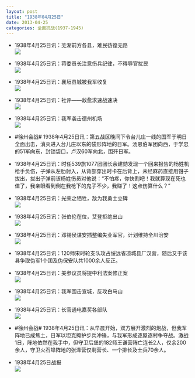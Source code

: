 ```yaml
---
layout: post
title: "1938年04月25日"
date: 2013-04-25
categories: 全面抗战(1937-1945)
---
```


<meta name="referrer" content="no-referrer" />

- 1938年4月25日讯：芜湖前方各县，难民彷徨无路 <br/><img src="https://ww2.sinaimg.cn/large/aca367d8jw1e429insbnlj204h09zdfx.jpg" />

- 1938年4月25日讯：蒋委员长注意伤兵纪律，不得辱官扰民 <br/><img src="https://ww3.sinaimg.cn/large/aca367d8jw1e427s8tyy0j207n0563ys.jpg" />

- 1938年4月25日讯：襄垣县城被我军收复 <br/><img src="https://ww2.sinaimg.cn/large/aca367d8jw1e4261rv4w9j20a30faabm.jpg" />

- 1938年4月25日讯：社评——敌愈求速战速决 <br/><img src="https://ww3.sinaimg.cn/large/aca367d8jw1e424bck681j20c10prjuv.jpg" />

- 1938年4月25日讯：我军袭击德州机场 <br/><img src="https://ww1.sinaimg.cn/large/aca367d8jw1e422kxfa2fj204505574a.jpg" />

- #徐州会战# 1938年4月25日讯：第五战区晚间下令台儿庄一线的国军于明日全面出击，消灭进入台儿庄以东的袋形阵地的日军。汤恩伯军团向西，于学忠的51军向东，封锁袋口，卢汉60军向北，围歼日军。 

- 1938年4月25日讯：时任539旅1077团团长余建勋发现一个回来报告的杨姓机枪手负伤，子弹从左肋射入，从背部穿出时卡在后背上，未经麻药直接用钳子拔出，拔出子弹前该杨姓伤员对他说：“不怕疼，你快割吧！我就算现在死也值了，我亲眼看到倒在我枪下的鬼子不少，我赚了！这点伤算什么？” 

- 1938年4月25日讯：光荣之牺牲，敌为我勇士立碑 <br/><img src="https://ww3.sinaimg.cn/large/aca367d8jw1e41xdncaj1j207z0a2dga.jpg" />

- 1938年4月25日讯：张伯伦在位，艾登拒绝出山 <br/><img src="https://ww1.sinaimg.cn/large/aca367d8jw1e41s6m9dvmj207d054glt.jpg" />

- 1938年4月25日讯：邓锡侯谋安插整编失业军官，计划维持全川治安 <br/><img src="https://ww1.sinaimg.cn/large/aca367d8jw1e41qg1irmsj208y0a4aat.jpg" />

- 1938年4月25日讯：120师宋时轮支队攻占绥远省凉城县厂汉营，随后又于该县争取伪军1个团及伪保安队共1000余人反正。 

- 1938年4月25日讯：美参议员将提中利法案修正案 <br/><img src="https://ww2.sinaimg.cn/large/aca367d8jw1e41opo7wv3j208b057wer.jpg" />

- 1938年4月25日讯：我军围击宣城，反攻白马山 <br/><img src="https://ww3.sinaimg.cn/large/aca367d8jw1e41mz6lcfqj20az0kq0ux.jpg" />

- 1938年4月25日讯：长官通电嘉奖各部队 <br/><img src="https://ww2.sinaimg.cn/large/aca367d8jw1e41l8plng1j206y0viabu.jpg" />

- #徐州会战# 1938年4月25日讯：从早晨开始，双方展开激烈的炮战，但我军阵地已成焦土，日军以坦克掩护步兵冲锋，与我军形成逐屋逐村争夺战。激战1日，阵地依然在我手中，但守卫后堡的182师王谦营阵亡连长2人，仅余200余人，守卫火石埠阵地的张泽营仅剩营长、一个排长及士兵70余人。 

- 1938年4月25日战报 <br/><img src="https://ww2.sinaimg.cn/large/aca367d8jw1e41hrrdnnzj20cm0k5n05.jpg" />

